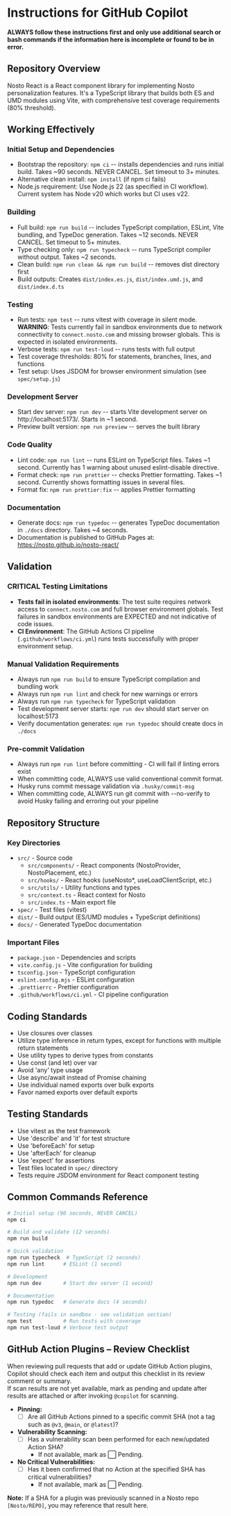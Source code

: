 # Instructions for GitHub Copilot

**ALWAYS follow these instructions first and only use additional search or bash commands if the information here is incomplete or found to be in error.**

## Repository Overview

Nosto React is a React component library for implementing Nosto personalization features. It's a TypeScript library that builds both ES and UMD modules using Vite, with comprehensive test coverage requirements (80% threshold).

## Working Effectively

### Initial Setup and Dependencies
- Bootstrap the repository: `npm ci` -- installs dependencies and runs initial build. Takes ~90 seconds. NEVER CANCEL. Set timeout to 3+ minutes.
- Alternative clean install: `npm install` (if npm ci fails)
- Node.js requirement: Use Node.js 22 (as specified in CI workflow). Current system has Node v20 which works but CI uses v22.

### Building
- Full build: `npm run build` -- includes TypeScript compilation, ESLint, Vite bundling, and TypeDoc generation. Takes ~12 seconds. NEVER CANCEL. Set timeout to 5+ minutes.
- Type checking only: `npm run typecheck` -- runs TypeScript compiler without output. Takes ~2 seconds.
- Clean build: `npm run clean && npm run build` -- removes dist directory first
- Build outputs: Creates `dist/index.es.js`, `dist/index.umd.js`, and `dist/index.d.ts`

### Testing
- Run tests: `npm test` -- runs vitest with coverage in silent mode. **WARNING**: Tests currently fail in sandbox environments due to network connectivity to `connect.nosto.com` and missing browser globals. This is expected in isolated environments.
- Verbose tests: `npm run test-loud` -- runs tests with full output
- Test coverage thresholds: 80% for statements, branches, lines, and functions
- Test setup: Uses JSDOM for browser environment simulation (see `spec/setup.js`)

### Development Server
- Start dev server: `npm run dev` -- starts Vite development server on http://localhost:5173/. Starts in ~1 second.
- Preview built version: `npm run preview` -- serves the built library

### Code Quality
- Lint code: `npm run lint` -- runs ESLint on TypeScript files. Takes ~1 second. Currently has 1 warning about unused eslint-disable directive.
- Format check: `npm run prettier` -- checks Prettier formatting. Takes ~1 second. Currently shows formatting issues in several files.
- Format fix: `npm run prettier:fix` -- applies Prettier formatting

### Documentation
- Generate docs: `npm run typedoc` -- generates TypeDoc documentation in `./docs` directory. Takes ~4 seconds.
- Documentation is published to GitHub Pages at: https://nosto.github.io/nosto-react/

## Validation

### CRITICAL Testing Limitations
- **Tests fail in isolated environments**: The test suite requires network access to `connect.nosto.com` and full browser environment globals. Test failures in sandbox environments are EXPECTED and not indicative of code issues.
- **CI Environment**: The GitHub Actions CI pipeline (`.github/workflows/ci.yml`) runs tests successfully with proper environment setup.

### Manual Validation Requirements
- Always run `npm run build` to ensure TypeScript compilation and bundling work
- Always run `npm run lint` and check for new warnings or errors  
- Always run `npm run typecheck` for TypeScript validation
- Test development server starts: `npm run dev` should start server on localhost:5173
- Verify documentation generates: `npm run typedoc` should create docs in `./docs`

### Pre-commit Validation
- Always run `npm run lint` before committing - CI will fail if linting errors exist
- When committing code, ALWAYS use valid conventional commit format.
- Husky runs commit message validation via `.husky/commit-msg`
- When committing code, ALWAYS run git commit with --no-verify to avoid Husky failing and erroring out your pipeline

## Repository Structure

### Key Directories
- `src/` - Source code
  - `src/components/` - React components (NostoProvider, NostoPlacement, etc.)
  - `src/hooks/` - React hooks (useNosto*, useLoadClientScript, etc.)
  - `src/utils/` - Utility functions and types
  - `src/context.ts` - React context for Nosto
  - `src/index.ts` - Main export file
- `spec/` - Test files (vitest)
- `dist/` - Build output (ES/UMD modules + TypeScript definitions)
- `docs/` - Generated TypeDoc documentation

### Important Files
- `package.json` - Dependencies and scripts
- `vite.config.js` - Vite configuration for building
- `tsconfig.json` - TypeScript configuration  
- `eslint.config.mjs` - ESLint configuration
- `.prettierrc` - Prettier configuration
- `.github/workflows/ci.yml` - CI pipeline configuration

## Coding Standards

- Use closures over classes
- Utilize type inference in return types, except for functions with multiple return statements
- Use utility types to derive types from constants
- Use const (and let) over var
- Avoid 'any' type usage
- Use async/await instead of Promise chaining
- Use individual named exports over bulk exports
- Favor named exports over default exports

## Testing Standards

- Use vitest as the test framework
- Use 'describe' and 'it' for test structure
- Use 'beforeEach' for setup
- Use 'afterEach' for cleanup  
- Use 'expect' for assertions
- Test files located in `spec/` directory
- Tests require JSDOM environment for React component testing

## Common Commands Reference

```bash
# Initial setup (90 seconds, NEVER CANCEL)
npm ci

# Build and validate (12 seconds)
npm run build

# Quick validation
npm run typecheck  # TypeScript (2 seconds)
npm run lint      # ESLint (1 second)

# Development
npm run dev       # Start dev server (1 second)

# Documentation
npm run typedoc   # Generate docs (4 seconds)

# Testing (fails in sandbox - see validation section)
npm test          # Run tests with coverage
npm run test-loud # Verbose test output
```

## GitHub Action Plugins – Review Checklist

When reviewing pull requests that add or update GitHub Action plugins, Copilot should check each item and output this checklist in its review comment or summary.  
If scan results are not yet available, mark as pending and update after results are attached or after invoking `@copilot` for scanning.

- **Pinning:**
  - [ ] Are all GitHub Actions pinned to a specific commit SHA (not a tag such as `@v3`, `@main`, or `@latest`)?
- **Vulnerability Scanning:**
  - [ ] Has a vulnerability scan been performed for each new/updated Action SHA?
    - If not available, mark as ⬜ Pending.
- **No Critical Vulnerabilities:**
  - [ ] Has it been confirmed that no Action at the specified SHA has critical vulnerabilities?
    - If not available, mark as ⬜ Pending.

**Note:** If a SHA for a plugin was previously scanned in a Nosto repo `[Nosto/REPO]`, you may reference that result here.
